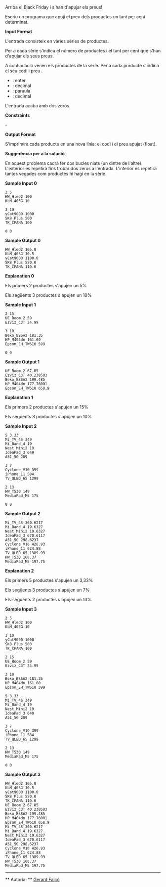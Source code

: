 Arriba el Black Friday i s'han d'apujar els preus\!

Escriu un programa que apuji el preu dels productes un tant per cent
determinat.

**Input Format**

L'entrada consisteix en vàries sèries de productes.

Per a cada sèrie s'indica el número de productes  i el tant per cent 
que s'han d'apujar els seus preus.

A continuació venen els productes de la sèrie. Per a cada producte
s'indica el seu codi  i preu .

  - : enter
  - : decimal
  - : paraula
  - : decimal

L'entrada acaba amb dos zeros.

**Constraints**

\-

**Output Format**

S'imprimirà cada producte en una nova línia: el codi i el preu apujat
(float).

**Suggerència per a la solució**

En aquest problema cadrà fer dos bucles niats (un dintre de l'altre).
L'exterior es repetirà fins trobar dos zeros a l'entrada. L'interior es
repetirà tantes vegades com productes hi hagi en la sèrie.

**Sample Input 0**

    2 5
    HW_Hled2 100
    KLM_403G 10
    
    3 10
    yCat9000 1000
    SK8_Plus 500
    TK_CPANA 100
    
    0 0

**Sample Output 0**

    HW_Hled2 105.0
    KLM_403G 10.5
    yCat9000 1100.0
    SK8_Plus 550.0
    TK_CPANA 110.0

**Explanation 0**

Els primers 2 productes s'apujen un 5%

Els següents 3 productes s'apujen un 10%

**Sample Input 1**

    2 15
    UE_Boom_2 59
    Ezviz_C3T 34.99
    
    3 10
    Beko_BSSA2 181.35
    HP_M404dn 161.60
    Epson_EH_TW610 599
    
    0 0

**Sample Output 1**

    UE_Boom_2 67.85
    Ezviz_C3T 40.238503
    Beko_BSSA2 199.485
    HP_M404dn 177.76001
    Epson_EH_TW610 658.9

**Explanation 1**

Els primers 2 productes s'apujen un 15%

Els següents 3 productes s'apujen un 10%

**Sample Input 2**

    5 3.33
    Mi_TV_4S 349
    Mi_Band_4 19
    Nest_Mini2 19
    IdeaPad_3 649
    A51_5G 289
    
    3 7
    Cyclone_V10 399
    iPhone_11 584
    TV_QLED_65 1299
    
    2 13
    HW_T530 149
    MediaPad_M5 175
    
    0 0

**Sample Output 2**

    Mi_TV_4S 360.6217
    Mi_Band_4 19.6327
    Nest_Mini2 19.6327
    IdeaPad_3 670.6117
    A51_5G 298.6237
    Cyclone_V10 426.93
    iPhone_11 624.88
    TV_QLED_65 1389.93
    HW_T530 168.37
    MediaPad_M5 197.75

**Explanation 2**

Els primers 5 productes s'apujen un 3,33%

Els següents 3 productes s'apujen un 7%

Els següents 2 productes s'apujen un 13%

**Sample Input 3**

    2 5
    HW_Hled2 100
    KLM_403G 10
    
    3 10
    yCat9000 1000
    SK8_Plus 500
    TK_CPANA 100
    
    2 15
    UE_Boom_2 59
    Ezviz_C3T 34.99
    
    3 10
    Beko_BSSA2 181.35
    HP_M404dn 161.60
    Epson_EH_TW610 599
    
    5 3.33
    Mi_TV_4S 349
    Mi_Band_4 19
    Nest_Mini2 19
    IdeaPad_3 649
    A51_5G 289
    
    3 7
    Cyclone_V10 399
    iPhone_11 584
    TV_QLED_65 1299
    
    2 13
    HW_T530 149
    MediaPad_M5 175
    
    0 0

**Sample Output 3**

    HW_Hled2 105.0
    KLM_403G 10.5
    yCat9000 1100.0
    SK8_Plus 550.0
    TK_CPANA 110.0
    UE_Boom_2 67.85
    Ezviz_C3T 40.238503
    Beko_BSSA2 199.485
    HP_M404dn 177.76001
    Epson_EH_TW610 658.9
    Mi_TV_4S 360.6217
    Mi_Band_4 19.6327
    Nest_Mini2 19.6327
    IdeaPad_3 670.6117
    A51_5G 298.6237
    Cyclone_V10 426.93
    iPhone_11 624.88
    TV_QLED_65 1389.93
    HW_T530 168.37
    MediaPad_M5 197.75

----------

** Autoria: **
[Gerard Falcó](https://github.com/gerardfp)
